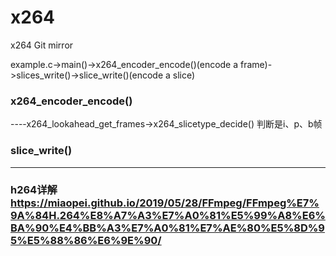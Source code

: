 # x264
x264 Git mirror

example.c->main()->x264_encoder_encode()(encode a frame)->slices_write()->slice_write()(encode a slice)

### x264_encoder_encode()  
----x264_lookahead_get_frames->x264_slicetype_decide() 判断是i、p、b帧
### slice_write()
----

### h264详解 https://miaopei.github.io/2019/05/28/FFmpeg/FFmpeg%E7%9A%84H.264%E8%A7%A3%E7%A0%81%E5%99%A8%E6%BA%90%E4%BB%A3%E7%A0%81%E7%AE%80%E5%8D%95%E5%88%86%E6%9E%90/
